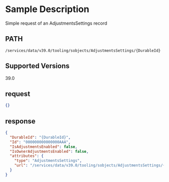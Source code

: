 # Sample Description
Simple request of an AdjustmentsSettings record

## PATH
```
/services/data/v39.0/tooling/sobjects/AdjustmentsSettings/{DurableId}
```
## Supported Versions
39.0

## request
 ```json
 {}
```

## response
```json
{
  "DurableId": "{DurableId}",
  "Id": "000000000000000AAA",
  "IsAdjustmentsEnabled": false,
  "IsOwnerAdjustmentsEnabled": false,
  "attributes": {
    "type": "AdjustmentsSettings",
    "url": "/services/data/v39.0/tooling/sobjects/AdjustmentsSettings/{DurableId}"
  }
}
```
